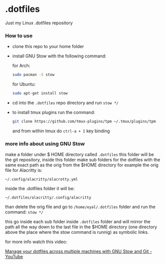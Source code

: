 # .dotfiles
Just my Linux .dotfiles repository

### How to use

* clone this repo to your home folder
 * install GNU Stow with the following command: 

    for Arch:
    ```bash
    sudo pacman -S stow
    ``` 
    for Ubuntu:
    ```bash
    sudo apt-get install stow
    ```
* cd into the `.dotfiles` repo directory and run `stow */`
* to install tmux plugins run the command:
    ```bash
    git clone https://github.com/tmux-plugins/tpm ~/.tmux/plugins/tpm
    ```
    and from  within tmux do `ctrl-a + I` key binding

### more info about using GNU Stow

make a folder under $ HOME directory called `.dotfiles`
this folder will be the git repository,
inside this folder make sub folders for the dotfiles with the same exact path as the orig from the  $HOME directory
for example the orig file for Alacritty is:

`~/.config/alacritty/alacrotty.yml`

inside the .dotfiles folder it will be:

`~/.dotfiles/alacritty/.config/alacritty`

than delete the orig file and go to `/home/eyal/.dotfiles` folder and run the command: `stow */`

this go inside each sub folder inside `.dotfiles` folder and will mirror the path all the way down to the last file in the $HOME directory (one directory above the place where the stow command is runnig) as symbolic links.

for more info watch this video:

[Manage your dotfiles across multiple machines with GNU Stow and Git - YouTube](https://www.youtube.com/watch?v=90xMTKml9O0)

